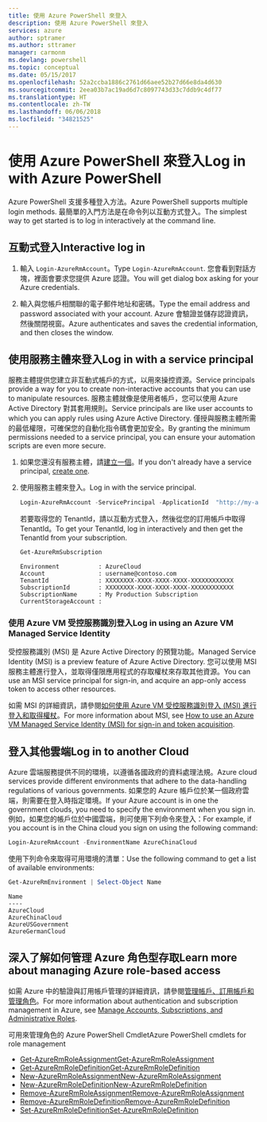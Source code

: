 ```yaml
---
title: 使用 Azure PowerShell 來登入
description: 使用 Azure PowerShell 來登入
services: azure
author: sptramer
ms.author: sttramer
manager: carmonm
ms.devlang: powershell
ms.topic: conceptual
ms.date: 05/15/2017
ms.openlocfilehash: 52a2ccba1886c2761d66aee52b27d66e8da4d630
ms.sourcegitcommit: 2eea03b7ac19ad6d7c8097743d33c7ddb9c4df77
ms.translationtype: HT
ms.contentlocale: zh-TW
ms.lasthandoff: 06/06/2018
ms.locfileid: "34821525"
---
```

# <a name="log-in-with-azure-powershell"></a><span data-ttu-id="6502b-103">使用 Azure PowerShell 來登入</span><span class="sxs-lookup"><span data-stu-id="6502b-103">Log in with Azure PowerShell</span></span>

<span data-ttu-id="6502b-104">Azure PowerShell 支援多種登入方法。</span><span class="sxs-lookup"><span data-stu-id="6502b-104">Azure PowerShell supports multiple login methods.</span></span> <span data-ttu-id="6502b-105">最簡單的入門方法是在命令列以互動方式登入。</span><span class="sxs-lookup"><span data-stu-id="6502b-105">The simplest way to get started is to log in interactively at the command line.</span></span>

## <a name="interactive-log-in"></a><span data-ttu-id="6502b-106">互動式登入</span><span class="sxs-lookup"><span data-stu-id="6502b-106">Interactive log in</span></span>

1. <span data-ttu-id="6502b-107">輸入 `Login-AzureRmAccount`。</span><span class="sxs-lookup"><span data-stu-id="6502b-107">Type `Login-AzureRmAccount`.</span></span> <span data-ttu-id="6502b-108">您會看到對話方塊，裡面會要求您提供 Azure 認證。</span><span class="sxs-lookup"><span data-stu-id="6502b-108">You will get dialog box asking for your Azure credentials.</span></span>

2. <span data-ttu-id="6502b-109">輸入與您帳戶相關聯的電子郵件地址和密碼。</span><span class="sxs-lookup"><span data-stu-id="6502b-109">Type the email address and password associated with your account.</span></span> <span data-ttu-id="6502b-110">Azure 會驗證並儲存認證資訊，然後關閉視窗。</span><span class="sxs-lookup"><span data-stu-id="6502b-110">Azure authenticates and saves the credential information, and then closes the window.</span></span>

## <a name="log-in-with-a-service-principal"></a><span data-ttu-id="6502b-111">使用服務主體來登入</span><span class="sxs-lookup"><span data-stu-id="6502b-111">Log in with a service principal</span></span>

<span data-ttu-id="6502b-112">服務主體提供您建立非互動式帳戶的方式，以用來操控資源。</span><span class="sxs-lookup"><span data-stu-id="6502b-112">Service principals provide a way for you to create non-interactive accounts that you can use to manipulate resources.</span></span> <span data-ttu-id="6502b-113">服務主體就像是使用者帳戶，您可以使用 Azure Active Directory 對其套用規則。</span><span class="sxs-lookup"><span data-stu-id="6502b-113">Service principals are like user accounts to which you can apply rules using Azure Active Directory.</span></span> <span data-ttu-id="6502b-114">僅授與服務主體所需的最低權限，可確保您的自動化指令碼會更加安全。</span><span class="sxs-lookup"><span data-stu-id="6502b-114">By granting the minimum permissions needed to a service principal, you can ensure your automation scripts are even more secure.</span></span>

1. <span data-ttu-id="6502b-115">如果您還沒有服務主體，請[建立一個](create-azure-service-principal-azureps.md)。</span><span class="sxs-lookup"><span data-stu-id="6502b-115">If you don't already have a service principal, [create one](create-azure-service-principal-azureps.md).</span></span>

2. <span data-ttu-id="6502b-116">使用服務主體來登入。</span><span class="sxs-lookup"><span data-stu-id="6502b-116">Log in with the service principal.</span></span>

    ```powershell
    Login-AzureRmAccount -ServicePrincipal -ApplicationId  "http://my-app" -Credential $pscredential -TenantId $tenantid
    ```

    <span data-ttu-id="6502b-117">若要取得您的 TenantId，請以互動方式登入，然後從您的訂用帳戶中取得 TenantId。</span><span class="sxs-lookup"><span data-stu-id="6502b-117">To get your TenantId, log in interactively and then get the TenantId from your subscription.</span></span>

    ```powershell
    Get-AzureRmSubscription
    ```

    ```
    Environment           : AzureCloud
    Account               : username@contoso.com
    TenantId              : XXXXXXXX-XXXX-XXXX-XXXX-XXXXXXXXXXXX
    SubscriptionId        : XXXXXXXX-XXXX-XXXX-XXXX-XXXXXXXXXXXX
    SubscriptionName      : My Production Subscription
    CurrentStorageAccount :
    ```

### <a name="log-in-using-an-azure-vm-managed-service-identity"></a><span data-ttu-id="6502b-118">使用 Azure VM 受控服務識別登入</span><span class="sxs-lookup"><span data-stu-id="6502b-118">Log in using an Azure VM Managed Service Identity</span></span>

<span data-ttu-id="6502b-119">受控服務識別 (MSI) 是 Azure Active Directory 的預覽功能。</span><span class="sxs-lookup"><span data-stu-id="6502b-119">Managed Service Identity (MSI) is a preview feature of Azure Active Directory.</span></span> <span data-ttu-id="6502b-120">您可以使用 MSI 服務主體進行登入，並取得僅限應用程式的存取權杖來存取其他資源。</span><span class="sxs-lookup"><span data-stu-id="6502b-120">You can use an MSI service principal for sign-in, and acquire an app-only access token to access other resources.</span></span>

<span data-ttu-id="6502b-121">如需 MSI 的詳細資訊，請參閱[如何使用 Azure VM 受控服務識別登入 (MSI) 進行登入和取得權杖](/azure/active-directory/msi-how-to-get-access-token-using-msi)。</span><span class="sxs-lookup"><span data-stu-id="6502b-121">For more information about MSI, see [How to use an Azure VM Managed Service Identity (MSI) for sign-in and token acquisition](/azure/active-directory/msi-how-to-get-access-token-using-msi).</span></span>

## <a name="log-in-to-another-cloud"></a><span data-ttu-id="6502b-122">登入其他雲端</span><span class="sxs-lookup"><span data-stu-id="6502b-122">Log in to another Cloud</span></span>

<span data-ttu-id="6502b-123">Azure 雲端服務提供不同的環境，以遵循各國政府的資料處理法規。</span><span class="sxs-lookup"><span data-stu-id="6502b-123">Azure cloud services provide different environments that adhere to the data-handling regulations of various governments.</span></span> <span data-ttu-id="6502b-124">如果您的 Azure 帳戶位於某一個政府雲端，則需要在登入時指定環境。</span><span class="sxs-lookup"><span data-stu-id="6502b-124">If your Azure account is in one the government clouds, you need to specify the environment when you sign in.</span></span> <span data-ttu-id="6502b-125">例如，如果您的帳戶位於中國雲端，則可使用下列命令來登入：</span><span class="sxs-lookup"><span data-stu-id="6502b-125">For example, if you account is in the China cloud you sign on using the following command:</span></span>

```powershell
Login-AzureRmAccount -EnvironmentName AzureChinaCloud
```

<span data-ttu-id="6502b-126">使用下列命令來取得可用環境的清單：</span><span class="sxs-lookup"><span data-stu-id="6502b-126">Use the following command to get a list of available environments:</span></span>

```powershell
Get-AzureRmEnvironment | Select-Object Name
```

```
Name
----
AzureCloud
AzureChinaCloud
AzureUSGovernment
AzureGermanCloud
```

## <a name="learn-more-about-managing-azure-role-based-access"></a><span data-ttu-id="6502b-127">深入了解如何管理 Azure 角色型存取</span><span class="sxs-lookup"><span data-stu-id="6502b-127">Learn more about managing Azure role-based access</span></span>

<span data-ttu-id="6502b-128">如需 Azure 中的驗證與訂用帳戶管理的詳細資訊，請參閱[管理帳戶、訂用帳戶和管理角色](/azure/active-directory/role-based-access-control-configure)。</span><span class="sxs-lookup"><span data-stu-id="6502b-128">For more information about authentication and subscription management in Azure, see [Manage Accounts, Subscriptions, and Administrative Roles](/azure/active-directory/role-based-access-control-configure).</span></span>

<span data-ttu-id="6502b-129">可用來管理角色的 Azure PowerShell Cmdlet</span><span class="sxs-lookup"><span data-stu-id="6502b-129">Azure PowerShell cmdlets for role management</span></span>

* [<span data-ttu-id="6502b-130">Get-AzureRmRoleAssignment</span><span class="sxs-lookup"><span data-stu-id="6502b-130">Get-AzureRmRoleAssignment</span></span>](/powershell/module/AzureRM.Resources/Get-AzureRmRoleAssignment)
* [<span data-ttu-id="6502b-131">Get-AzureRmRoleDefinition</span><span class="sxs-lookup"><span data-stu-id="6502b-131">Get-AzureRmRoleDefinition</span></span>](/powershell/module/AzureRM.Resources/Get-AzureRmRoleDefinition)
* [<span data-ttu-id="6502b-132">New-AzureRmRoleAssignment</span><span class="sxs-lookup"><span data-stu-id="6502b-132">New-AzureRmRoleAssignment</span></span>](/powershell/module/AzureRM.Resources/New-AzureRmRoleAssignment)
* [<span data-ttu-id="6502b-133">New-AzureRmRoleDefinition</span><span class="sxs-lookup"><span data-stu-id="6502b-133">New-AzureRmRoleDefinition</span></span>](/powershell/module/AzureRM.Resources/New-AzureRmRoleDefinition)
* [<span data-ttu-id="6502b-134">Remove-AzureRmRoleAssignment</span><span class="sxs-lookup"><span data-stu-id="6502b-134">Remove-AzureRmRoleAssignment</span></span>](/powershell/module/AzureRM.Resources/Remove-AzureRmRoleAssignment)
* [<span data-ttu-id="6502b-135">Remove-AzureRmRoleDefinition</span><span class="sxs-lookup"><span data-stu-id="6502b-135">Remove-AzureRmRoleDefinition</span></span>](/powershell/module/AzureRM.Resources/Remove-AzureRmRoleDefinition)
* [<span data-ttu-id="6502b-136">Set-AzureRmRoleDefinition</span><span class="sxs-lookup"><span data-stu-id="6502b-136">Set-AzureRmRoleDefinition</span></span>](/powershell/moduel/AzureRM.Resources/Set-AzureRmRoleDefinition)

